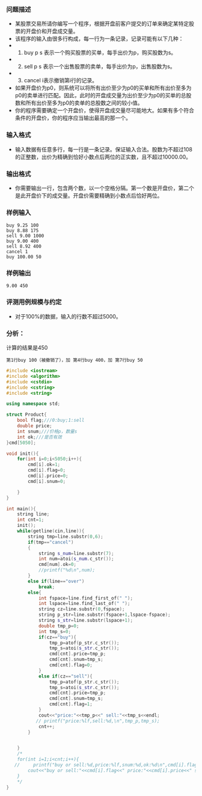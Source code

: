 ### 问题描述
* 某股票交易所请你编写一个程序，根据开盘前客户提交的订单来确定某特定股票的开盘价和开盘成交量。
* 该程序的输入由很多行构成，每一行为一条记录，记录可能有以下几种：
* 1. buy p s 表示一个购买股票的买单，每手出价为p，购买股数为s。
* 2. sell p s 表示一个出售股票的卖单，每手出价为p，出售股数为s。
* 3. cancel i表示撤销第i行的记录。
* 如果开盘价为p0，则系统可以将所有出价至少为p0的买单和所有出价至多为p0的卖单进行匹配。因此，此时的开盘成交量为出价至少为p0的买单的总股数和所有出价至多为p0的卖单的总股数之间的较小值。
* 你的程序需要确定一个开盘价，使得开盘成交量尽可能地大。如果有多个符合条件的开盘价，你的程序应当输出最高的那一个。
### 输入格式
* 输入数据有任意多行，每一行是一条记录。保证输入合法。股数为不超过108的正整数，出价为精确到恰好小数点后两位的正实数，且不超过10000.00。
### 输出格式
* 你需要输出一行，包含两个数，以一个空格分隔。第一个数是开盘价，第二个是此开盘价下的成交量。开盘价需要精确到小数点后恰好两位。
### 样例输入
```
buy 9.25 100
buy 8.88 175
sell 9.00 1000
buy 9.00 400
sell 8.92 400
cancel 1
buy 100.00 50
```
### 样例输出
```
9.00 450
```
### 评测用例规模与约定
* 对于100%的数据，输入的行数不超过5000。

### 分析：
计算的结果是450
```
第1行buy 100（被撤销了），加 第4行buy 400，加 第7行buy 50

```

```cpp
#include <iostream>
#include <algorithm>
#include <cstdio>
#include <cstring>
#include <string>

using namespace std;

struct Product{
    bool flag;///0:buy;1:sell
    double price;
    int snum;///价格p，数量s
    int ok;///是否有效
}cmd[5050];

void init(){
    for(int i=0;i<5050;i++){
        cmd[i].ok=1;
        cmd[i].flag=0;
        cmd[i].price=0;
        cmd[i].snum=0;

    }
}

int main(){
    string line;
    int cnt=1;
    init();
    while(getline(cin,line)){
        string tmp=line.substr(0,6);
        if(tmp=="cancel")
        {
            string s_num=line.substr(7);
            int num=atoi(s_num.c_str());
            cmd[num].ok=0;
            //printf("%d\n",num);
        }
        else if(line=="over")
            break;
        else{
            int fspace=line.find_first_of(" ");
            int lspace=line.find_last_of(" ");
            string cz=line.substr(0,fspace);
            string p_str=line.substr(fspace+1,lspace-fspace);
            string s_str=line.substr(lspace+1);
            double tmp_p=0;
            int tmp_s=0;
            if(cz=="buy"){
                tmp_p=atof(p_str.c_str());
                tmp_s=atoi(s_str.c_str());
                cmd[cnt].price=tmp_p;
                cmd[cnt].snum=tmp_s;
                cmd[cnt].flag=0;
            }
            else if(cz=="sell"){
                tmp_p=atof(p_str.c_str());
                tmp_s=atoi(s_str.c_str());
                cmd[cnt].price=tmp_p;
                cmd[cnt].snum=tmp_s;
                cmd[cnt].flag=1;
            }
            cout<<"price:"<<tmp_p<<" sell:"<<tmp_s<<endl;
           // printf("price:%lf,sell:%d,\n",tmp_p,tmp_s);
            cnt++;
        }


    }
    /*
    for(int i=1;i<cnt;i++){
   //     printf("buy or sell:%d,price:%lf,snum:%d,ok:%d\n",cmd[i].flag,cmd[i].price,cmd[i].snum,cmd[i].ok);
        cout<<"buy or sell:"<<cmd[i].flag<<" price:"<<cmd[i].price<<" sell:"<<cmd[i].snum<<" ok:"<<cmd[i].ok<<endl;
    }
    */
}

```


